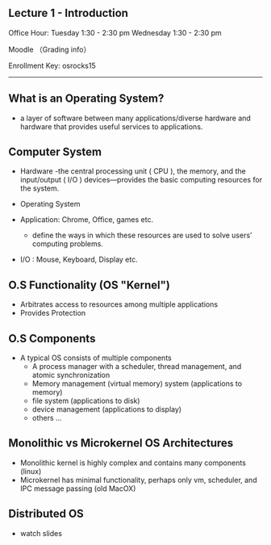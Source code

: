 Lecture 1 - Introduction
------------------------

Office Hour: Tuesday 1:30 - 2:30 pm
			 Wednesday 1:30 - 2:30 pm

Moodle （Grading info）

Enrollment Key: osrocks15

*********************************************************************

What is an Operating System?
-----------------------------
* a layer of software between many applications/diverse hardware and hardware that provides useful services to applications.

Computer System
----------------------
* Hardware
	-the central processing unit ( CPU ), the memory, and the input/output ( I/O ) devices—provides the basic computing resources for the system. 

* Operating System
* Application: Chrome, Office, games etc.
	- define the ways in which these resources are used to solve users’ computing problems.
* I/O : Mouse, Keyboard, Display etc.


O.S Functionality (OS "Kernel")
------------------------------------
* Arbitrates access to resources among multiple applications
* Provides Protection


O.S Components
---------------
* A typical OS consists of multiple components
	- A process manager with a scheduler, thread management, and atomic synchronization
	- Memory management (virtual memory) system (applications to memory)
	- file system (applications to disk)
	- device management (applications to display)
	- others ...


Monolithic vs Microkernel OS Architectures
------------------------------------------
* Monolithic kernel is highly complex and contains many components (linux)
* Microkernel has minimal functionality, perhaps only vm, scheduler, and IPC message passing (old MacOX)


Distributed OS
---------------
* watch slides









